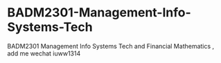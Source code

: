 # BADM2301-Management-lnfo-Systems-Tech
BADM2301 Management lnfo Systems Tech and Financial Mathematics , add me wechat iuww1314
